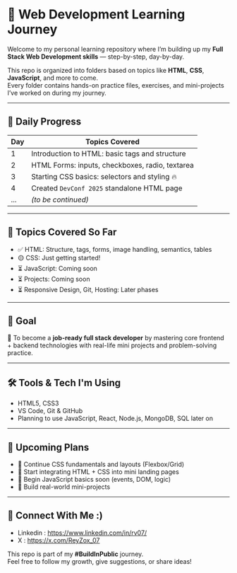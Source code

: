 # 🚀 Web Development Learning Journey

Welcome to my personal learning repository where I’m building up my **Full Stack Web Development skills** — step-by-step, day-by-day.

This repo is organized into folders based on topics like **HTML**, **CSS**, **JavaScript**, and more to come.  
Every folder contains hands-on practice files, exercises, and mini-projects I’ve worked on during my journey.

---

## 📅 Daily Progress

| Day | Topics Covered                                  |
|-----|--------------------------------------------------|
| 1   | Introduction to HTML: basic tags and structure   |
| 2   | HTML Forms: inputs, checkboxes, radio, textarea |
| 3   | Starting CSS basics: selectors and styling 🔥     |
| 4   | Created `DevConf 2025` standalone HTML page      |
| ... | *(to be continued)*                              |

---

## 🧠 Topics Covered So Far

- ✅ HTML: Structure, tags, forms, image handling, semantics, tables
- 🟡 CSS: Just getting started!
- ⏳ JavaScript: Coming soon
- ⏳ Projects: Coming soon
- ⏳ Responsive Design, Git, Hosting: Later phases

---

## 📌 Goal

🎯 To become a **job-ready full stack developer** by mastering core frontend + backend technologies with real-life mini projects and problem-solving practice.

---

## 🛠️ Tools & Tech I'm Using

- HTML5, CSS3
- VS Code, Git & GitHub
- Planning to use JavaScript, React, Node.js, MongoDB, SQL later on

---

## 🌱 Upcoming Plans

- 📘 Continue CSS fundamentals and layouts (Flexbox/Grid)
- 🧪 Start integrating HTML + CSS into mini landing pages
- 🔁 Begin JavaScript basics soon (events, DOM, logic)
- 📁 Build real-world mini-projects

---

## 🙌 Connect With Me :)
- Linkedin : https://www.linkedin.com/in/rv07/
- X : https://x.com/ReyZox_07

This repo is part of my **#BuildInPublic** journey.  
Feel free to follow my growth, give suggestions, or share ideas!
